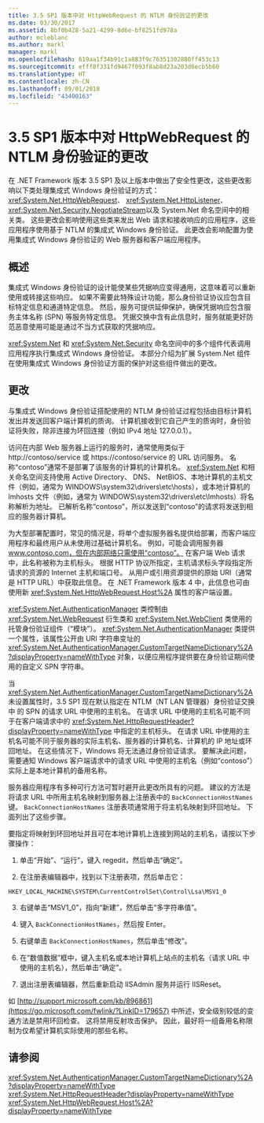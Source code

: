 ```yaml
---
title: 3.5 SP1 版本中对 HttpWebRequest 的 NTLM 身份验证的更改
ms.date: 03/30/2017
ms.assetid: 8bf0b428-5a21-4299-8d6e-bf8251fd978a
author: mcleblanc
ms.author: markl
manager: markl
ms.openlocfilehash: 619aa1f34b91c1a883f9c76351302880ff453c13
ms.sourcegitcommit: efff8f331fd9467f093f8ab8d23a203d6ecb5b60
ms.translationtype: HT
ms.contentlocale: zh-CN
ms.lasthandoff: 09/01/2018
ms.locfileid: "43400163"
---
```

# <a name="changes-to-ntlm-authentication-for-httpwebrequest-in-version-35-sp1"></a>3.5 SP1 版本中对 HttpWebRequest 的 NTLM 身份验证的更改
在 .NET Framework 版本 3.5 SP1 及以上版本中做出了安全性更改，这些更改影响以下类处理集成式 Windows 身份验证的方式：<xref:System.Net.HttpWebRequest>、 <xref:System.Net.HttpListener>、 <xref:System.Net.Security.NegotiateStream>以及 System.Net 命名空间中的相关类。 这些更改会影响使用这些类来发出 Web 请求和接收响应的应用程序，这些应用程序使用基于 NTLM 的集成式 Windows 身份验证。 此更改会影响配置为使用集成式 Windows 身份验证的 Web 服务器和客户端应用程序。  
  
## <a name="overview"></a>概述  
 集成式 Windows 身份验证的设计能使某些凭据响应变得通用，这意味着可以重新使用或转接这些响应。 如果不需要此特殊设计功能，那么身份验证协议应包含目标特定信息和通道特定信息。 然后，服务可提供延伸保护，确保凭据响应包含服务主体名称 (SPN) 等服务特定信息。 凭据交换中含有此信息时，服务就能更好防范恶意使用可能是通过不当方式获取的凭据响应。  
  
 <xref:System.Net> 和 <xref:System.Net.Security> 命名空间中的多个组件代表调用应用程序执行集成式 Windows 身份验证。 本部分介绍为扩展 System.Net 组件在使用集成式 Windows 身份验证方面的保护对这些组件做出的更改。  
  
## <a name="changes"></a>更改  
 与集成式 Windows 身份验证搭配使用的 NTLM 身份验证过程包括由目标计算机发出并发送回客户端计算机的质询。 计算机接收到它自己产生的质询时，身份验证将失败，除非连接为环回连接（例如 IPv4 地址 127.0.0.1）。  
  
 访问在内部 Web 服务器上运行的服务时，通常使用类似于 http://contoso/service 或 https://contoso/service 的 URL 访问服务。 名称“contoso”通常不是部署了该服务的计算机的计算机名。 <xref:System.Net> 和相关命名空间支持使用 Active Directory、 DNS、 NetBIOS、本地计算机的主机文件（例如，通常为 WINDOWS\system32\drivers\etc\hosts），或本地计算机的 lmhosts 文件（例如，通常为 WINDOWS\system32\drivers\etc\lmhosts）将名称解析为地址。 已解析名称“contoso”，所以发送到“contoso”的请求将发送到相应的服务器计算机。  
  
 为大型部署配置时，常见的情况是，将单个虚拟服务器名提供给部署，而客户端应用程序和最终用户从未使用过基础计算机名。 例如，可能会调用服务器 www.contoso.com，但在内部网络只需使用“contoso”。 在客户端 Web 请求中，此名称被称为主机标头。 根据 HTTP 协议所指定，主机请求标头字段指定所请求的资源的 Internet 主机和端口号。 从用户或引用资源提供的原始 URI（通常是 HTTP URL）中获取此信息。 在 .NET Framework 版本 4 中，此信息也可由使用新 <xref:System.Net.HttpWebRequest.Host%2A> 属性的客户端设置。  
  
 <xref:System.Net.AuthenticationManager> 类控制由 <xref:System.Net.WebRequest> 衍生类和 <xref:System.Net.WebClient> 类使用的托管身份验证组件（“模块”）。 <xref:System.Net.AuthenticationManager> 类提供一个属性，该属性公开由 URI 字符串变址的 <xref:System.Net.AuthenticationManager.CustomTargetNameDictionary%2A?displayProperty=nameWithType> 对象，以便应用程序提供要在身份验证期间使用的自定义 SPN 字符串。  
  
 当 <xref:System.Net.AuthenticationManager.CustomTargetNameDictionary%2A> 未设置属性时，3.5 SP1 现在默认指定在 NTLM（NT LAN 管理器）身份验证交换中 的 SPN 的请求 URL 中使用的主机名。 在请求 URL 中使用的主机名可能不同于在客户端请求中的 <xref:System.Net.HttpRequestHeader?displayProperty=nameWithType> 中指定的主机标头。 在请求 URL 中使用的主机名可能不同于服务器的实际主机名、服务器的计算机名、计算机的 IP 地址或环回地址。 在这些情况下，Windows 将无法通过身份验证请求。 要解决此问题，需要通知 Windows 客户端请求中的请求 URL 中使用的主机名（例如“contoso”）实际上是本地计算机的备用名称。  
  
 服务器应用程序有多种可行方法可暂时避开此更改所具有的问题。 建议的方法是将请求 URL 中所用主机名映射到服务器上注册表中的 `BackConnectionHostNames` 键。 `BackConnectionHostNames` 注册表项通常用于将主机名映射到环回地址。 下面列出了这些步骤。  
  
 要指定将映射到环回地址并且可在本地计算机上连接到网站的主机名，请按以下步骤操作：  
  
 1. 单击“开始”、“运行”，键入 regedit，然后单击“确定”。  
  
 2. 在注册表编辑器中，找到以下注册表项，然后单击它：  
  
 `HKEY_LOCAL_MACHINE\SYSTEM\CurrentControlSet\Control\Lsa\MSV1_0`  
  
 3. 右键单击“MSV1_0”，指向“新建”，然后单击“多字符串值”。  
  
 4. 键入 `BackConnectionHostNames`，然后按 Enter。  
  
 5. 右键单击 `BackConnectionHostNames`，然后单击“修改”。  
  
 6. 在“数值数据”框中，键入主机名或本地计算机上站点的主机名（请求 URL 中使用的主机名），然后单击“确定”。  
  
 7. 退出注册表编辑器，然后重新启动 IISAdmin 服务并运行 IISReset。  
  
 如 [http://support.microsoft.com/kb/896861](https://go.microsoft.com/fwlink/?LinkID=179657) 中所述，安全级别较低的变通方法是禁用环回检查。 这将禁用反射攻击保护。 因此，最好将一组备用名称限制为仅希望计算机实际使用的那些名称。  
  
## <a name="see-also"></a>请参阅  
 <xref:System.Net.AuthenticationManager.CustomTargetNameDictionary%2A?displayProperty=nameWithType>  
 <xref:System.Net.HttpRequestHeader?displayProperty=nameWithType>  
 <xref:System.Net.HttpWebRequest.Host%2A?displayProperty=nameWithType>

